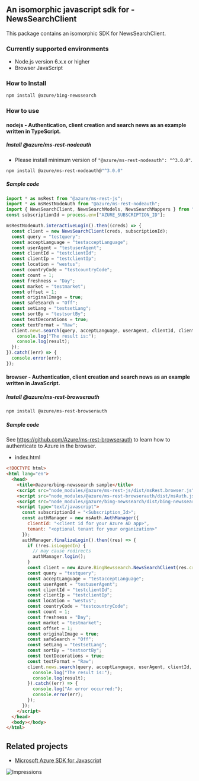 ## An isomorphic javascript sdk for - NewsSearchClient

This package contains an isomorphic SDK for NewsSearchClient.

### Currently supported environments

- Node.js version 6.x.x or higher
- Browser JavaScript

### How to Install

```bash
npm install @azure/bing-newssearch
```

### How to use

#### nodejs - Authentication, client creation and search news as an example written in TypeScript.

##### Install @azure/ms-rest-nodeauth

- Please install minimum version of `"@azure/ms-rest-nodeauth": "^3.0.0"`.
```bash
npm install @azure/ms-rest-nodeauth@"^3.0.0"
```

##### Sample code

```typescript
import * as msRest from "@azure/ms-rest-js";
import * as msRestNodeAuth from "@azure/ms-rest-nodeauth";
import { NewsSearchClient, NewsSearchModels, NewsSearchMappers } from "@azure/bing-newssearch";
const subscriptionId = process.env["AZURE_SUBSCRIPTION_ID"];

msRestNodeAuth.interactiveLogin().then((creds) => {
  const client = new NewsSearchClient(creds, subscriptionId);
  const query = "testquery";
  const acceptLanguage = "testacceptLanguage";
  const userAgent = "testuserAgent";
  const clientId = "testclientId";
  const clientIp = "testclientIp";
  const location = "westus";
  const countryCode = "testcountryCode";
  const count = 1;
  const freshness = "Day";
  const market = "testmarket";
  const offset = 1;
  const originalImage = true;
  const safeSearch = "Off";
  const setLang = "testsetLang";
  const sortBy = "testsortBy";
  const textDecorations = true;
  const textFormat = "Raw";
  client.news.search(query, acceptLanguage, userAgent, clientId, clientIp, location, countryCode, count, freshness, market, offset, originalImage, safeSearch, setLang, sortBy, textDecorations, textFormat).then((result) => {
    console.log("The result is:");
    console.log(result);
  });
}).catch((err) => {
  console.error(err);
});
```

#### browser - Authentication, client creation and search news as an example written in JavaScript.

##### Install @azure/ms-rest-browserauth

```bash
npm install @azure/ms-rest-browserauth
```

##### Sample code

See https://github.com/Azure/ms-rest-browserauth to learn how to authenticate to Azure in the browser.

- index.html
```html
<!DOCTYPE html>
<html lang="en">
  <head>
    <title>@azure/bing-newssearch sample</title>
    <script src="node_modules/@azure/ms-rest-js/dist/msRest.browser.js"></script>
    <script src="node_modules/@azure/ms-rest-browserauth/dist/msAuth.js"></script>
    <script src="node_modules/@azure/bing-newssearch/dist/bing-newssearch.js"></script>
    <script type="text/javascript">
      const subscriptionId = "<Subscription_Id>";
      const authManager = new msAuth.AuthManager({
        clientId: "<client id for your Azure AD app>",
        tenant: "<optional tenant for your organization>"
      });
      authManager.finalizeLogin().then((res) => {
        if (!res.isLoggedIn) {
          // may cause redirects
          authManager.login();
        }
        const client = new Azure.BingNewssearch.NewsSearchClient(res.creds, subscriptionId);
        const query = "testquery";
        const acceptLanguage = "testacceptLanguage";
        const userAgent = "testuserAgent";
        const clientId = "testclientId";
        const clientIp = "testclientIp";
        const location = "westus";
        const countryCode = "testcountryCode";
        const count = 1;
        const freshness = "Day";
        const market = "testmarket";
        const offset = 1;
        const originalImage = true;
        const safeSearch = "Off";
        const setLang = "testsetLang";
        const sortBy = "testsortBy";
        const textDecorations = true;
        const textFormat = "Raw";
        client.news.search(query, acceptLanguage, userAgent, clientId, clientIp, location, countryCode, count, freshness, market, offset, originalImage, safeSearch, setLang, sortBy, textDecorations, textFormat).then((result) => {
          console.log("The result is:");
          console.log(result);
        }).catch((err) => {
          console.log("An error occurred:");
          console.error(err);
        });
      });
    </script>
  </head>
  <body></body>
</html>
```

## Related projects

- [Microsoft Azure SDK for Javascript](https://github.com/Azure/azure-sdk-for-js)

![Impressions](https://azure-sdk-impressions.azurewebsites.net/api/impressions/azure-sdk-for-js/sdk/bing/bing-newssearch/README.png)
